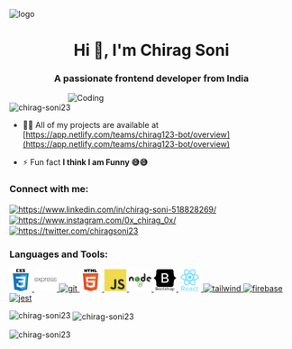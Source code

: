 ![logo](https://github.com/chirag-soni23/Chirag-Soni23/blob/main/FRONTEND%20(1).png)
<h1 align="center">Hi 👋, I'm Chirag Soni</h1>
<h3 align="center">A passionate frontend developer from India</h3>
<img align="right" alt="Coding"width="400" src="https://camo.githubusercontent.com/cae12fddd9d6982901d82580bdf321d81fb299141098ca1c2d4891870827bf17/68747470733a2f2f6d69726f2e6d656469756d2e636f6d2f6d61782f313336302f302a37513379765349765f7430696f4a2d5a2e676966">
<p align="left"> <img src="https://komarev.com/ghpvc/?username=chirag-soni23&label=Profile%20views&color=0e75b6&style=flat" alt="chirag-soni23" /> </p>

- 👨‍💻 All of my projects are available at [https://app.netlify.com/teams/chirag123-bot/overview](https://app.netlify.com/teams/chirag123-bot/overview)

- ⚡ Fun fact **I think I am Funny 😅😅**

<h3 align="left">Connect with me:</h3>
<p align="left">
<a href="https://linkedin.com/in/https://www.linkedin.com/in/chirag-soni-518828269/" target="blank"><img align="center" src="https://raw.githubusercontent.com/rahuldkjain/github-profile-readme-generator/master/src/images/icons/Social/linked-in-alt.svg" alt="https://www.linkedin.com/in/chirag-soni-518828269/" height="30" width="40" /></a>
<a href="https://instagram.com/https://www.instagram.com/0x_chirag_0x/" target="blank"><img align="center" src="https://raw.githubusercontent.com/rahuldkjain/github-profile-readme-generator/master/src/images/icons/Social/instagram.svg" alt="https://www.instagram.com/0x_chirag_0x/" height="30" width="40" /></a>
<a href="https://twitter.com/https://twitter.com/chiragsoni23" target="blank"><img align="center" src="https://raw.githubusercontent.com/rahuldkjain/github-profile-readme-generator/master/src/images/icons/Social/twitter.svg" alt="https://twitter.com/chiragsoni23" height="30" width="40" /></a>
</p>

<h3 align="left">Languages and Tools:</h3>
<p align="left"> <a href="https://www.w3schools.com/css/" target="_blank" rel="noreferrer"> <img src="https://raw.githubusercontent.com/devicons/devicon/master/icons/css3/css3-original-wordmark.svg" alt="css3" width="40" height="40"/> </a> <a href="https://expressjs.com" target="_blank" rel="noreferrer"> <img src="https://raw.githubusercontent.com/devicons/devicon/master/icons/express/express-original-wordmark.svg" alt="express" width="40" height="40"/> </a> <a href="https://git-scm.com/" target="_blank" rel="noreferrer"> <img src="https://www.vectorlogo.zone/logos/git-scm/git-scm-icon.svg" alt="git" width="40" height="40"/> </a> <a href="https://www.w3.org/html/" target="_blank" rel="noreferrer"> <img src="https://raw.githubusercontent.com/devicons/devicon/master/icons/html5/html5-original-wordmark.svg" alt="html5" width="40" height="40"/> </a> <a href="https://developer.mozilla.org/en-US/docs/Web/JavaScript" target="_blank" rel="noreferrer"> <img src="https://raw.githubusercontent.com/devicons/devicon/master/icons/javascript/javascript-original.svg" alt="javascript" width="40" height="40"/> </a> <a href="https://nodejs.org" target="_blank" rel="noreferrer"> <img src="https://raw.githubusercontent.com/devicons/devicon/master/icons/nodejs/nodejs-original-wordmark.svg" alt="nodejs" width="40" height="40"/> </a>  <a href="https://getbootstrap.com" target="_blank" rel="noreferrer"> <img src="https://raw.githubusercontent.com/devicons/devicon/master/icons/bootstrap/bootstrap-plain-wordmark.svg" alt="bootstrap" width="40" height="40"/> </a> <a href="https://reactjs.org/" target="_blank" rel="noreferrer"> <img src="https://raw.githubusercontent.com/devicons/devicon/master/icons/react/react-original-wordmark.svg" alt="react" width="40" height="40"/> </a> <a href="https://tailwindcss.com/" target="_blank" rel="noreferrer"> <img src="https://www.vectorlogo.zone/logos/tailwindcss/tailwindcss-icon.svg" alt="tailwind" width="40" height="40"/> </a> 
 <a href="https://firebase.google.com/" target="_blank" rel="noreferrer"> <img src="https://www.vectorlogo.zone/logos/firebase/firebase-icon.svg" alt="firebase" width="40" height="40"/> </a> <a href="https://jestjs.io" target="_blank" rel="noreferrer"> <img src="https://www.vectorlogo.zone/logos/jestjsio/jestjsio-icon.svg" alt="jest" width="40" height="40"/> </a></p>

<p><img align="left" src="https://github-readme-stats.vercel.app/api/top-langs?username=chirag-soni23&show_icons=true&locale=en&layout=compact" alt="chirag-soni23" /></p>

<p>&nbsp;<img align="center" src="https://github-readme-stats.vercel.app/api?username=chirag-soni23&show_icons=true&locale=en" alt="chirag-soni23" /></p>

<p><img align="center" src="https://github-readme-streak-stats.herokuapp.com/?user=chirag-soni23&" alt="chirag-soni23" /></p>
